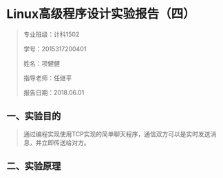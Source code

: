 # Linux高级程序设计实验报告（四）

> 专业班级：计科1502
>
> 学号：2015317200401
>
> 姓名：项健健
>
> 指导老师：任继平
>
> 报告日期：2018.06.01

## 一、实验目的

> 通过编程实现使用TCP实现的简单聊天程序，通信双方可以是实时发送消息，并立即传送给对方。

## 二、实验原理



